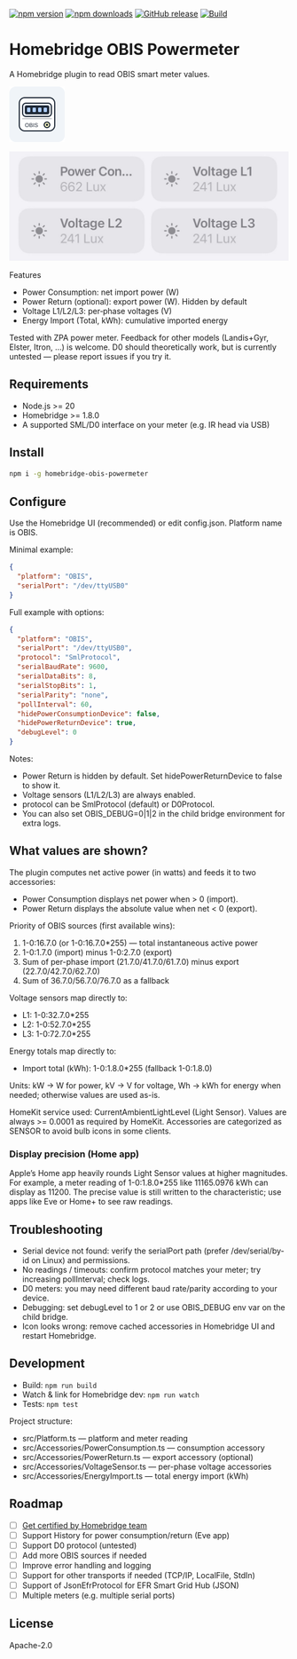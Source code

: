 [![npm version](https://img.shields.io/npm/v/homebridge-obis-powermeter)](https://www.npmjs.com/package/homebridge-obis-powermeter)
[![npm downloads](https://img.shields.io/npm/dm/homebridge-obis-powermeter)](https://www.npmjs.com/package/homebridge-obis-powermeter)
[![GitHub release](https://img.shields.io/github/v/release/robertoschwald/homebridge-obis-powermeter?display_name=tag&sort=semver)](https://github.com/robertoschwald/homebridge-obis-powermeter/releases)
[![Build](https://github.com/robertoschwald/homebridge-obis-powermeter/actions/workflows/npm-publish.yml/badge.svg?branch=main)](https://github.com/robertoschwald/homebridge-obis-powermeter/actions/workflows/npm-publish.yml)

# Homebridge OBIS Powermeter

A Homebridge plugin to read OBIS smart meter values.

<img alt="Plugin Icon" src="doc/icon.svg" width="100" height="100" />

![Supported devices and wiring](doc/devices.jpg)

Features
- Power Consumption: net import power (W)
- Power Return (optional): export power (W). Hidden by default
- Voltage L1/L2/L3: per‑phase voltages (V)
- Energy Import (Total, kWh): cumulative imported energy

Tested with ZPA power meter. Feedback for other models (Landis+Gyr, Elster, Itron, …) is welcome. D0 should theoretically work, but is currently untested — please report issues if you try it.

## Requirements
- Node.js >= 20
- Homebridge >= 1.8.0
- A supported SML/D0 interface on your meter (e.g. IR head via USB)

## Install
```bash
npm i -g homebridge-obis-powermeter
```

## Configure
Use the Homebridge UI (recommended) or edit config.json. Platform name is OBIS.

Minimal example:
```json
{
  "platform": "OBIS",
  "serialPort": "/dev/ttyUSB0"
}
```

Full example with options:
```json
{
  "platform": "OBIS",
  "serialPort": "/dev/ttyUSB0",
  "protocol": "SmlProtocol",
  "serialBaudRate": 9600,
  "serialDataBits": 8,
  "serialStopBits": 1,
  "serialParity": "none",
  "pollInterval": 60,
  "hidePowerConsumptionDevice": false,
  "hidePowerReturnDevice": true,
  "debugLevel": 0
}
```
Notes:
- Power Return is hidden by default. Set hidePowerReturnDevice to false to show it.
- Voltage sensors (L1/L2/L3) are always enabled.
- protocol can be SmlProtocol (default) or D0Protocol.
- You can also set OBIS_DEBUG=0|1|2 in the child bridge environment for extra logs.

## What values are shown?
The plugin computes net active power (in watts) and feeds it to two accessories:
- Power Consumption displays net power when > 0 (import).
- Power Return displays the absolute value when net < 0 (export).

Priority of OBIS sources (first available wins):
1) 1-0:16.7.0 (or 1-0:16.7.0*255) — total instantaneous active power
2) 1-0:1.7.0 (import) minus 1-0:2.7.0 (export)
3) Sum of per-phase import (21.7.0/41.7.0/61.7.0) minus export (22.7.0/42.7.0/62.7.0)
4) Sum of 36.7.0/56.7.0/76.7.0 as a fallback

Voltage sensors map directly to:
- L1: 1-0:32.7.0*255
- L2: 1-0:52.7.0*255
- L3: 1-0:72.7.0*255

Energy totals map directly to:
- Import total (kWh): 1-0:1.8.0*255 (fallback 1-0:1.8.0)

Units: kW -> W for power, kV -> V for voltage, Wh -> kWh for energy when needed; otherwise values are used as-is.

HomeKit service used: CurrentAmbientLightLevel (Light Sensor). Values are always >= 0.0001 as required by HomeKit. Accessories are categorized as SENSOR to avoid bulb icons in some clients.

### Display precision (Home app)
Apple’s Home app heavily rounds Light Sensor values at higher magnitudes. For example, a meter reading of 1-0:1.8.0*255 like 11165.0976 kWh can display as 11200. The precise value is still written to the characteristic; use apps like Eve or Home+ to see raw readings.

## Troubleshooting
- Serial device not found: verify the serialPort path (prefer /dev/serial/by-id on Linux) and permissions.
- No readings / timeouts: confirm protocol matches your meter; try increasing pollInterval; check logs.
- D0 meters: you may need different baud rate/parity according to your device.
- Debugging: set debugLevel to 1 or 2 or use OBIS_DEBUG env var on the child bridge.
- Icon looks wrong: remove cached accessories in Homebridge UI and restart Homebridge.

## Development
- Build: `npm run build`
- Watch & link for Homebridge dev: `npm run watch`
- Tests: `npm test`

Project structure:
- src/Platform.ts — platform and meter reading
- src/Accessories/PowerConsumption.ts — consumption accessory
- src/Accessories/PowerReturn.ts — export accessory (optional)
- src/Accessories/VoltageSensor.ts — per-phase voltage accessories
- src/Accessories/EnergyImport.ts — total energy import (kWh)

## Roadmap
- [ ] [Get certified by Homebridge team](https://github.com/homebridge/plugins/issues/864#issuecomment-3193759718)
- [ ] Support History for power consumption/return (Eve app)
- [ ] Support D0 protocol (untested)
- [ ] Add more OBIS sources if needed
- [ ] Improve error handling and logging
- [ ] Support for other transports if needed (TCP/IP, LocalFile, StdIn)
- [ ] Support of JsonEfrProtocol for EFR Smart Grid Hub (JSON)
- [ ] Multiple meters (e.g. multiple serial ports)

## License
Apache-2.0
